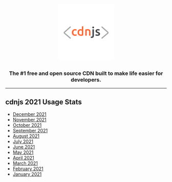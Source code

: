 <h1 align="center">
    <a href="https://cdnjs.com"><img src="https://raw.githubusercontent.com/cdnjs/brand/master/logo/standard/dark-512.png" width="175px" alt="< cdnjs >"></a>
</h1>
 
<h3 align="center">The #1 free and open source CDN built to make life easier for developers.</h3>

---

## cdnjs 2021 Usage Stats

* [December 2021](cdnjs_December_2021.md)
* [November 2021](cdnjs_November_2021.md)
* [October 2021](cdnjs_October_2021.md)
* [September 2021](cdnjs_September_2021.md)
* [August 2021](cdnjs_August_2021.md)
* [July 2021](cdnjs_July_2021.md)
* [June 2021](cdnjs_June_2021.md)
* [May 2021](cdnjs_May_2021.md)
* [April 2021](cdnjs_April_2021.md)
* [March 2021](cdnjs_March_2021.md)
* [February 2021](cdnjs_February_2021.md)
* [January 2021](cdnjs_January_2021.md)
